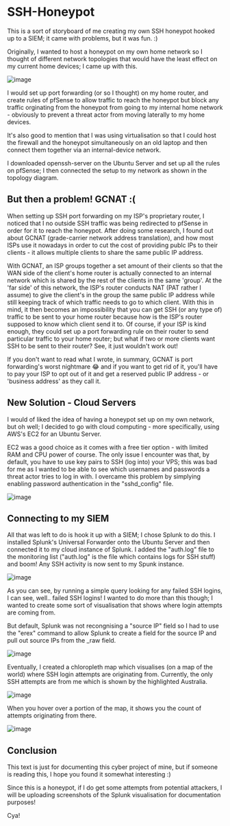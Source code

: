 # SSH-Honeypot

This is a sort of storyboard of me creating my own SSH honeypot hooked up to a SIEM; it came with problems, but it was fun. :)

Originally, I wanted to host a honeypot on my own home network so I thought of different network topologies that would have the least effect on my current home devices; I came up with this.

![image](https://github.com/Flqmmable/SSH-Honeypot/assets/129753283/d6214c80-6db8-4818-a628-6b94ae2afaf2)

I would set up port forwarding (or so I thought) on my home router, and create rules of pfSense to allow traffic to reach the honeypot but block any traffic orginating from the honeypot from going to my internal home network - obviously to prevent a threat actor from moving laterally to my home devices.

It's also good to mention that I was using virtualisation so that I could host the firewall and the honeypot simultaneously on an old laptop and then connect them together via an internal-device network.

I downloaded openssh-server on the Ubuntu Server and set up all the rules on pfSense; I then connected the setup to my network as shown in the topology diagram.

## But then a problem! GCNAT :(

When setting up SSH port forwarding on my ISP's proprietary router, I noticed that I no outside SSH traffic was being redirected to pfSense in order for it to reach the honeypot. After doing some research, I found out about GCNAT (grade-carrier network address translation), and how most ISPs use it nowadays in order to cut the cost of providing publc IPs to their clients - it allows multiple clients to share the same public IP address. 

With GCNAT, an ISP groups together a set amount of their clients so that the WAN side of the client's home router is actually connected to an internal network which is shared by the rest of the clients in the same 'group'. At the 'far side' of this network, the ISP's router conducts NAT (PAT rather I assume) to give the client's in the group the same public IP address while still keeping track of which traffic needs to go to which client. With this in mind, it then becomes an impossibility that you can get SSH (or any type of) traffic to be sent to your home router because how is the ISP's router supposed to know which client send it to. Of course, if your ISP is kind enough, they could set up a port forwarding rule on their router to send particular traffic to your home router; but what if two or more clients want SSH to be sent to their router? See, it just wouldn't work out!

If you don't want to read what I wrote, in summary, GCNAT is port forwarding's worst nightmare 😂 and if you want to get rid of it, you'll have to pay your ISP to opt out of it and get a reserved public IP address - or 'business address' as they call it.

## New Solution - Cloud Servers

I would of liked the idea of having a honeypot set up on my own network, but oh well; I decided to go with cloud computing - more specifically, using AWS's EC2 for an Ubuntu Server.

EC2 was a good choice as it comes with a free tier option - with limited RAM and CPU power of course. The only issue I encounter was that, by default, you have to use key pairs to SSH (log into) your VPS; this was bad for me as I wanted to be able to see which usernames and passwords a threat actor tries to log in with. I overcame this problem by simplying enabling password authentication in the "sshd_config" file. 

![image](https://github.com/Flqmmable/SSH-Honeypot/assets/129753283/ef685ebc-d5ca-4d2c-9959-b41e996f2cde)

## Connecting to my SIEM

All that was left to do is hook it up with a SIEM; I chose Splunk to do this. I installed Splunk's Universal Forwarder onto the Ubuntu Server and then connected it to my cloud instance of Splunk. I added the "auth.log" file to the monitoring list ("auth.log" is the file which contains logs for SSH stuff) and boom! Any SSH activity is now sent to my Spunk instance. 

![image](https://github.com/Flqmmable/SSH-Honeypot/assets/129753283/fe4589e9-c274-48d3-9cc7-0e4aeff86d07)

As you can see, by running a simple query looking for any failed SSH logins, I can see, well.. failed SSH logins! I wanted to do more than this though; I wanted to create some sort of visualisation that shows where login attempts are coming from. 

But default, Splunk was not recongnising a "source IP" field so I had to use the "erex" command to allow Splunk to create a field for the source IP and pull out source IPs from the _raw field. 

![image](https://github.com/Flqmmable/SSH-Honeypot/assets/129753283/fa80a761-653d-4dc5-b006-34f82daf3639)

Eventually, I created a chloropleth map which visualises (on a map of the world) where SSH login attempts are originating from. Currently, the only SSH attempts are from me which is shown by the highlighted Australia.

![image](https://github.com/Flqmmable/SSH-Honeypot/assets/129753283/7926ec7e-ea96-4933-97f0-16e71f706c5a)

When you hover over a portion of the map, it shows you the count of attempts originating from there.

![image](https://github.com/Flqmmable/SSH-Honeypot/assets/129753283/23414ebd-5ee0-4b70-bea6-be503bbef30d)

## Conclusion

This text is just for documenting this cyber project of mine, but if someone is reading this, I hope you found it somewhat interesting :)

Since this is a honeypot, if I do get some attempts from potential attackers, I will be uploading screenshots of the Splunk visualisation for documentation purposes! 

Cya!





